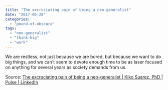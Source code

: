 ```yaml
---
title: "The excruciating pain of being a neo-generalist"
date: "2017-06-28"
categories: 
  - "pound-of-obscure"
tags: 
  - "neo-generalist"
  - "think-big"
  - "work"
---
```


We are restless, not just because we are bored, but because we want to do big things, and we can't seem to devote enough time to be as laser focused on anything for several years as society demands from us.

Source: [The excruciating pain of being a neo-generalist | Kiko Suarez, PhD | Pulse | LinkedIn](https://www.linkedin.com/pulse/excruciating-pain-being-neo-generalist-kiko-suarez-phd)

